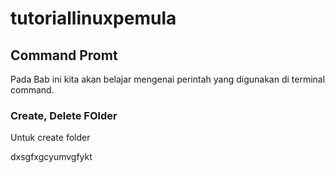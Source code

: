 
# tutoriallinuxpemula

## Command Promt
Pada Bab ini kita akan belajar mengenai perintah yang digunakan di terminal command.

### Create, Delete FOlder
Untuk create folder

dxsgfxgcyumvgfykt
